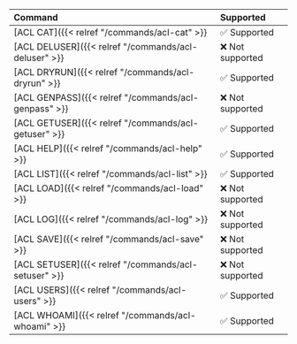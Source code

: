 | Command | Supported |
|:--------|:----------|
| [ACL CAT]({{< relref "/commands/acl-cat" >}} | <span title="Supported">&#x2705; Supported</span> | <span title="Supported">&#x2705; Supported</span> 
| [ACL DELUSER]({{< relref "/commands/acl-deluser" >}} | <span title="Not supported">&#x274c; Not supported</span>| <span title="Not supported">&#x274c; Not supported</span>|  |
| [ACL DRYRUN]({{< relref "/commands/acl-dryrun" >}} | <span title="Supported">&#x2705; Supported</span> | <span title="Supported">&#x2705; Supported</span> 
| [ACL GENPASS]({{< relref "/commands/acl-genpass" >}} | <span title="Not supported">&#x274c; Not supported</span>| <span title="Not supported">&#x274c; Not supported</span>|  |
| [ACL GETUSER]({{< relref "/commands/acl-getuser" >}} | <span title="Supported">&#x2705; Supported</span> | <span title="Supported">&#x2705; Supported</span> 
| [ACL HELP]({{< relref "/commands/acl-help" >}} | <span title="Supported">&#x2705; Supported</span> | <span title="Supported">&#x2705; Supported</span> 
| [ACL LIST]({{< relref "/commands/acl-list" >}} | <span title="Supported">&#x2705; Supported</span> | <span title="Supported">&#x2705; Supported</span> 
| [ACL LOAD]({{< relref "/commands/acl-load" >}} | <span title="Not supported">&#x274c; Not supported</span>| <span title="Not supported">&#x274c; Not supported</span>|  |
| [ACL LOG]({{< relref "/commands/acl-log" >}} | <span title="Not supported">&#x274c; Not supported</span>| <span title="Not supported">&#x274c; Not supported</span>|  |
| [ACL SAVE]({{< relref "/commands/acl-save" >}} | <span title="Not supported">&#x274c; Not supported</span>| <span title="Not supported">&#x274c; Not supported</span>|  |
| [ACL SETUSER]({{< relref "/commands/acl-setuser" >}} | <span title="Not supported">&#x274c; Not supported</span>| <span title="Not supported">&#x274c; Not supported</span>|  |
| [ACL USERS]({{< relref "/commands/acl-users" >}} | <span title="Supported">&#x2705; Supported</span> |
| [ACL WHOAMI]({{< relref "/commands/acl-whoami" >}} | <span title="Supported">&#x2705; Supported</span> |
